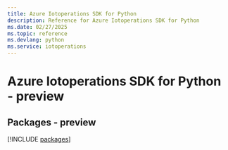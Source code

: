 ```yaml
---
title: Azure Iotoperations SDK for Python
description: Reference for Azure Iotoperations SDK for Python
ms.date: 02/27/2025
ms.topic: reference
ms.devlang: python
ms.service: iotoperations
---
```

# Azure Iotoperations SDK for Python - preview
## Packages - preview
[!INCLUDE [packages](iotoperations-index.md)]
